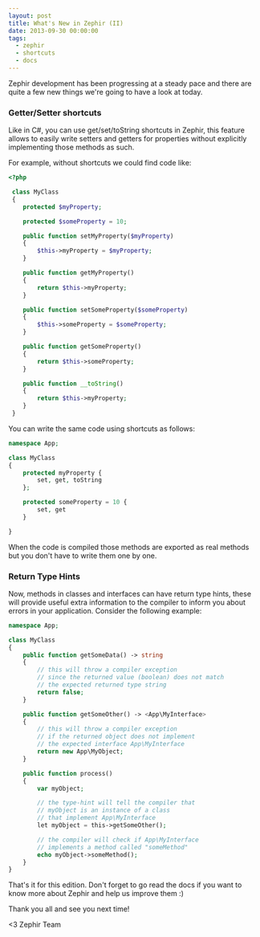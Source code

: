 ```yaml
---
layout: post
title: What's New in Zephir (II)
date: 2013-09-30 00:00:00
tags:
  - zephir
  - shortcuts
  - docs
---
```


Zephir development has been progressing at a steady pace and there are quite a few new things we're going to have a look at today.

### Getter/Setter shortcuts
Like in C#, you can use get/set/toString shortcuts in Zephir, this feature allows to easily write setters and getters for properties without explicitly implementing those methods as such.

For example, without shortcuts we could find code like:

```php
<?php

 class MyClass
 {
    protected $myProperty;

    protected $someProperty = 10;

    public function setMyProperty($myProperty)
    {
        $this->myProperty = $myProperty;
    }

    public function getMyProperty()
    {
        return $this->myProperty;
    }

    public function setSomeProperty($someProperty)
    {
        $this->someProperty = $someProperty;
    }

    public function getSomeProperty()
    {
        return $this->someProperty;
    }

    public function __toString()
    {
        return $this->myProperty;
    }
 }
```

You can write the same code using shortcuts as follows:

```php
namespace App;

class MyClass
{
    protected myProperty {
        set, get, toString
    };

    protected someProperty = 10 {
        set, get
    }

}
```

When the code is compiled those methods are exported as real methods but you don't have to write them one by one.

### Return Type Hints
Now, methods in classes and interfaces can have return type hints, these will provide useful extra information to the compiler to inform you about errors in your application. Consider the following example:

```php
namespace App;

class MyClass
{
    public function getSomeData() -> string
    {
        // this will throw a compiler exception
        // since the returned value (boolean) does not match
        // the expected returned type string
        return false; 
    }

    public function getSomeOther() -> <App\MyInterface>
    {
        // this will throw a compiler exception
        // if the returned object does not implement
        // the expected interface App\MyInterface
        return new App\MyObject;    
    }

    public function process()
    {
        var myObject;

        // the type-hint will tell the compiler that 
        // myObject is an instance of a class
        // that implement App\MyInterface
        let myObject = this->getSomeOther();

        // the compiler will check if App\MyInterface
        // implements a method called "someMethod"
        echo myObject->someMethod();
    }
}
```

That's it for this edition. Don't forget to go read the docs if you want to know more about Zephir and help us improve them :)

Thank you all and see you next time!

<3 Zephir Team